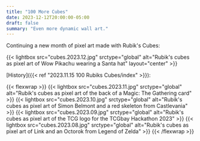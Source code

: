 ```yaml
---
title: "100 More Cubes"
date: 2023-12-12T20:00:00-05:00
draft: false
summary: "Even more dynamic wall art."
---
```


Continuing a new month of pixel art made with Rubik's Cubes:

{{< lightbox src="cubes.2023.12.jpg" srctype="global" alt="Rubik's cubes as pixel art of Wow Pikachu wearing a Santa hat" layout="center" >}}

[History]({{< ref "2023.11.15 100 Rubiks Cubes/index" >}}):

{{< flexwrap >}}
    {{< lightbox src="cubes.2023.11.jpg" srctype="global" alt="Rubik's cubes as pixel art of the back of a Magic: The Gathering card" >}}
    {{< lightbox src="cubes.2023.10.jpg" srctype="global" alt="Rubik's cubes as pixel art of Simon Belmont and a red skeleton from Castlevania" >}}
    {{< lightbox src="cubes.2023.09.jpg" srctype="global" alt="Rubik's cubes as pixel art of the TCG logo for the TCGbay Hackathon 2023" >}}
    {{< lightbox src="cubes.2023.08.jpg" srctype="global" alt="Rubik's cubes as pixel art of Link and an Octorok from Legend of Zelda" >}}
{{< /flexwrap >}}
